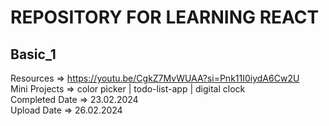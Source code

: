 # REPOSITORY FOR LEARNING REACT

## Basic_1

Resources => https://youtu.be/CgkZ7MvWUAA?si=Pnk11I0iydA6Cw2U
<br>
Mini Projects => color picker | todo-list-app | digital clock
<br>
Completed Date => 23.02.2024
<br>
Upload Date => 26.02.2024
